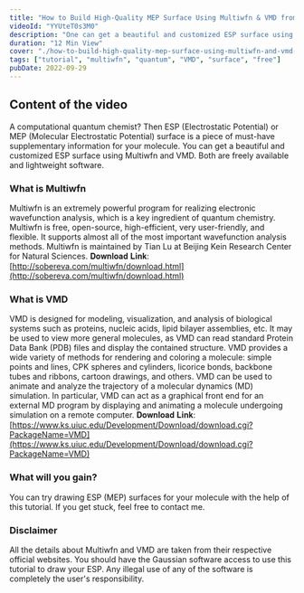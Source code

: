 ```yaml
---
title: "How to Build High-Quality MEP Surface Using Multiwfn & VMD from Gaussian CheckPoint File?"
videoId: "YYUteT0s3M0"
description: "One can get a beautiful and customized ESP surface using Multiwfn and VMD. Both are freely available and lightweight software."
duration: "12 Min View"
cover: "./how-to-build-high-quality-mep-surface-using-multiwfn-and-vmd-from-gaussian-checkpoint-file.webp"
tags: ["tutorial", "multiwfn", "quantum", "VMD", "surface", "free"]
pubDate: 2022-09-29
---
```

## Content of the video
A computational quantum chemist? Then ESP (Electrostatic Potential) or MEP (Molecular Electrostatic Potential) surface is a piece of must-have supplementary information for your molecule.  You can get a beautiful and customized ESP surface using Multiwfn and VMD. Both are freely available and lightweight software.

### What is Multiwfn
Multiwfn is an extremely powerful program for realizing electronic wavefunction analysis, which is a key ingredient of quantum chemistry. Multiwfn is free, open-source, high-efficient, very user-friendly, and flexible. It supports almost all of the most important wavefunction analysis methods. Multiwfn is maintained by Tian Lu at Beijing Kein Research Center for Natural Sciences.
𝐃𝐨𝐰𝐧𝐥𝐨𝐚𝐝 𝐋𝐢𝐧𝐤: [http://sobereva.com/multiwfn/download.html](http://sobereva.com/multiwfn/download.html)

### What is VMD
VMD is designed for modeling, visualization, and analysis of biological systems such as proteins, nucleic acids, lipid bilayer assemblies, etc. It may be used to view more general molecules, as VMD can read standard Protein Data Bank (PDB) files and display the contained structure. VMD provides a wide variety of methods for rendering and coloring a molecule: simple points and lines, CPK spheres and cylinders, licorice bonds, backbone tubes and ribbons, cartoon drawings, and others. VMD can be used to animate and analyze the trajectory of a molecular dynamics (MD) simulation. In particular, VMD can act as a graphical front end for an external MD program by displaying and animating a molecule undergoing simulation on a remote computer.
𝐃𝐨𝐰𝐧𝐥𝐨𝐚𝐝 𝐋𝐢𝐧𝐤: [https://www.ks.uiuc.edu/Development/Download/download.cgi?PackageName=VMD](https://www.ks.uiuc.edu/Development/Download/download.cgi?PackageName=VMD)

### What will you gain?
You can try drawing ESP (MEP) surfaces for your molecule with the help of this tutorial. If you get stuck, feel free to contact me.

### Disclaimer
All the details about Multiwfn and VMD are taken from their respective official websites. You should have the Gaussian software access to use this tutorial to draw your ESP. Any illegal use of any of the software is completely the user's responsibility.